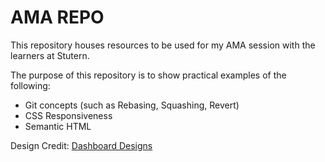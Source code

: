 # AMA REPO

This repository houses resources to be used for my AMA session with the learners at Stutern.

The purpose of this repository is to show practical examples of the following:

* Git concepts (such as Rebasing, Squashing, Revert)
* CSS Responsiveness
* Semantic HTML

Design Credit: [Dashboard Designs](https://dashboardsdesign.com/)
